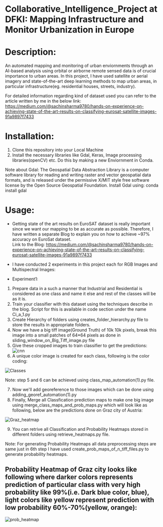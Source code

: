 # Collaborative_Intelligence_Project at DFKI: Mapping Infrastructure and Monitor Urbanization in Europe

# Description:
An automated mapping and monitoring of urban enviornments through an AI-based analysis using orbital or airborne remote sensed data is of crucial importance to urban areas. In this project, I have used satellite or aerial imagery and state-of-the-art deep learning methods to map urban areas, in particular infrastructure(eg. residential houses, streets, industry).

For detailed information regarding kind of dataset used you can refer to the article written by me in the below link: 
https://medium.com/@sachinsharma9780/hands-on-experience-on-achieving-state-of-the-art-results-on-classifying-eurosat-satellite-images-91a9897f7433

# Installation:
1) Clone this repository into your Local Machine
2) Install the necessary libraries like Gdal, Keras, Image processing libraries(openCV) etc. Do this by making a new Enviornment in Conda.

Note about Gdal: The Geospatial Data Abstraction Library is a computer software library for reading and writing raster and vector geospatial data formats, and is released under the permissive X/MIT style free software license by the Open Source Geospatial Foundation.
Install Gdal using: conda install gdal

# Usage:
* Getting state of the art results on EuroSAT dataset is really important since we want our mapping to be as accurate as possible. Therefore,  I have written a separate Blog to explain you on how to achieve ~97% accuracy on EuroSat dataset.  
Link to the Blog: https://medium.com/@sachinsharma9780/hands-on-experience-on-achieving-state-of-the-art-results-on-classifying-eurosat-satellite-images-91a9897f7433

* I have conducted 2 experiments in this project each for RGB Images and Multispectral Images:
 * Experiment1: 
 1. Prepare data in a such a manner that Industrial and Residential is considered as one class and name it else and rest of the classes will be as it is.
2. Train your classifier with this dataset using the techniques describe in the blog. Script for this is available in code section under the name Ci_a_1.py
3. Create Hierarchy of folders using creates_folder_hierarchy.py file to store the results in appropriate folders.
4. Now we have a big tiff image(Ground Truth) of 10k 10k pixels, break this image into a small patches of 64*64 pixels as done in sliding_window_on_Big_Tiff_image.py file
5. Give these cropped images to train classifier to get the predictions:
![cnn](https://user-images.githubusercontent.com/40523048/53294039-921b2d00-37df-11e9-9fde-04bfc92acc8b.JPG)
6. A unique color image is created for each class, following is the color coding:  

![Classes](https://user-images.githubusercontent.com/40523048/54064993-9c471d80-421a-11e9-9251-d80dc10dcebb.JPG)

Note: step 5 and 6 can be achieved using class_map_automation(1).py file.

7. Now we'll add georeference to those images which can be done using adding_georef_automation(1).py
8. Finally, Merge all Classfication prediction maps to make one big image using merge_class_maps_and_prob_maps.py which will look like as following, below are the predictions done on Graz city of Austria: 

![Graz_heatmap](https://user-images.githubusercontent.com/40523048/54065158-b124b080-421c-11e9-96fd-1f4a9f8e1e3e.JPG)

9. You can retrive all Classification and Probability Heatmaps stored in different folders using retrieve_heatmaps.py file.

Note: For generating Probability Heatmaps all data preprocessing steps are same just in 6th step I have used create_prob_maps_of_n_tiff_files.py to generate probability heatmaps.

## Probability Heatmap of Graz city looks like following where darker colors represents prediction of particular class with very high probability like 99%(i.e. Dark blue color, blue), light colors like yellow represent prediction with low probability 60%-70%(yellow, orange):
![prob_heatmap](https://user-images.githubusercontent.com/40523048/54076734-dc57e000-42ae-11e9-9292-57a7ca2202f8.JPG)
